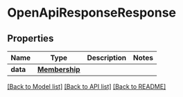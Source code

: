 # OpenApiResponseResponse

## Properties
Name | Type | Description | Notes
------------ | ------------- | ------------- | -------------
**data** | [**Membership**](Membership.md) |  | 

[[Back to Model list]](../README.md#documentation-for-models) [[Back to API list]](../README.md#documentation-for-api-endpoints) [[Back to README]](../README.md)

